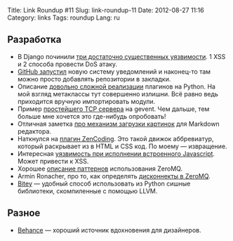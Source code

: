 Title: Link Roundup #11
Slug: link-roundup-11
Date: 2012-08-27 11:16
Category: links
Tags: roundup
Lang: ru

Разработка
----------

* В Django починили [три достаточно существенных уязвимости](https://www.djangoproject.com/weblog/2012/jul/30/security-releases-issued/). 1 XSS и 2 способа провести DoS атаку.
* [GitHub запустил](https://github.com/blog/1204-notifications) новую систему уведомлений и наконец-то там можно просто добавлять репозитории в закладки.
* Описание [довольно сложной реализации](http://eli.thegreenplace.net/2012/08/07/fundamental-concepts-of-plugin-infrastructures/) плагинов на Python. На мой взгляд метаклассы тут совершенно излишни. Всё равно ведь приходится вручную импортировать модули.
* Пример [простейшего TCP сервера](http://blog.pythonisito.com/2012/08/building-tcp-servers-with-gevent.html?utm_source=feedburner&utm_medium=feed&utm_campaign=Feed%3A+JustALittlePython+%28Just+a+little+Python%29) на gevent. Чем дальше, тем больше мне хочется это где-нибудь опробовать!
* Отличная заметка [про механизм загрузки картинок](http://blog.alexmaccaw.com/svbtle-image-uploading) для Markdown редактора.
* Наткнулся на [плагин ZenCoding](https://github.com/sergeche/zen-coding). Это такой движок аббревиатур, который раскрывает из в HTML и CSS код. По моему — извращение.
* Интересная [уязвимость при исполнении встроенного Javascript](http://blog.alexmaccaw.com/a-javascript-security-flaw). Может привести к XSS.
* Хорошее [описание паттернов](http://blog.pythonisito.com/2012/08/distributed-systems-with-zeromq.html) использования ZeroMQ.
* Armin Ronacher, про то, как определять [дисконнекты в ZeroMQ](http://lucumr.pocoo.org/2012/6/26/disconnects-are-good-for-you/).
* [Bitey](https://github.com/dabeaz/bitey) — удобный способ использовать из Python сишные библиотеки, скомпиленные с помощью LLVM.

Разное
------

* [Behance](http://www.behance.net/) — хороший источник вдохновения для дизайнеров.
